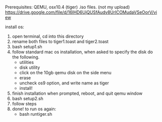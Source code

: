 Prerequisites: QEMU, osx10.4 (tiger) .iso files. (not my upload) https://drive.google.com/file/d/16IHD6UjQUSfAudv8UrICOMudaVSeOorV/view

install os:
1. open terminal, cd into this directory
2. rename both files to tiger1.toast and tiger2.toast
3. bash setup1.sh
4. follow standard mac os installation, when asked to specify the disk do the following.
    * utilities
    * disk utility
    * click on the 10gb qemu disk on the side menu
    * erase
    * uncheck os9 option, and write name as tiger
    * install!
5. finish installation when prompted, reboot, and quit qemu window
6. bash setup2.sh
7. follow steps
8. done! to run os again:
    * bash runtiger.sh  
